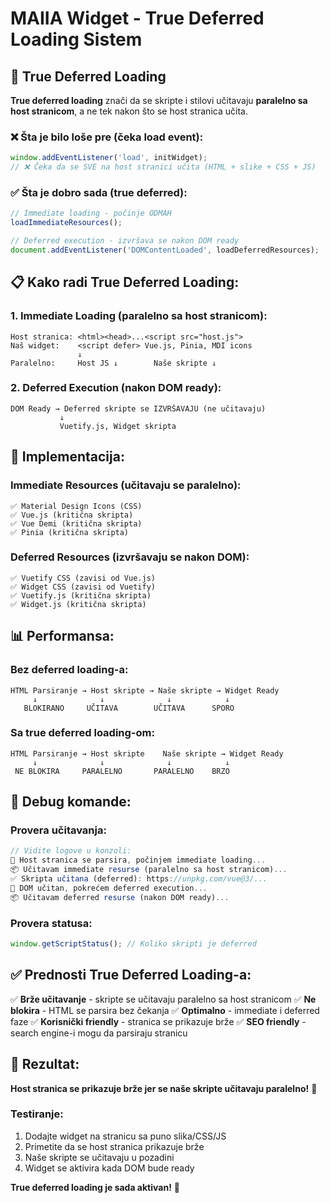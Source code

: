 # MAIIA Widget - True Deferred Loading Sistem

## 🎯 True Deferred Loading

**True deferred loading** znači da se skripte i stilovi učitavaju **paralelno sa host stranicom**, a ne tek nakon što se host stranica učita.

### ❌ **Šta je bilo loše pre** (čeka load event):
```javascript
window.addEventListener('load', initWidget);
// ❌ Čeka da se SVE na host stranici učita (HTML + slike + CSS + JS)
```

### ✅ **Šta je dobro sada** (true deferred):
```javascript
// Immediate loading - počinje ODMAH
loadImmediateResources();

// Deferred execution - izvršava se nakon DOM ready
document.addEventListener('DOMContentLoaded', loadDeferredResources);
```

## 📋 Kako radi True Deferred Loading:

### **1. Immediate Loading** (paralelno sa host stranicom):
```
Host stranica: <html><head>...<script src="host.js">
Naš widget:    <script defer> Vue.js, Pinia, MDI icons
               ↓
Paralelno:     Host JS ↓        Naše skripte ↓
```

### **2. Deferred Execution** (nakon DOM ready):
```
DOM Ready → Deferred skripte se IZVRŠAVAJU (ne učitavaju)
           ↓
           Vuetify.js, Widget skripta
```

## 🚀 Implementacija:

### **Immediate Resources** (učitavaju se paralelno):
```
✅ Material Design Icons (CSS)
✅ Vue.js (kritična skripta)
✅ Vue Demi (kritična skripta)
✅ Pinia (kritična skripta)
```

### **Deferred Resources** (izvršavaju se nakon DOM):
```
✅ Vuetify CSS (zavisi od Vue.js)
✅ Widget CSS (zavisi od Vuetify)
✅ Vuetify.js (kritična skripta)
✅ Widget.js (kritična skripta)
```

## 📊 Performansa:

### **Bez deferred loading-a:**
```
HTML Parsiranje → Host skripte → Naše skripte → Widget Ready
     ↓              ↓              ↓            ↓
   BLOKIRANO     UČITAVA        UČITAVA      SPORO
```

### **Sa true deferred loading-om:**
```
HTML Parsiranje → Host skripte    Naše skripte → Widget Ready
     ↓              ↓              ↓            ↓
 NE BLOKIRA     PARALELNO       PARALELNO    BRZO
```

## 🔧 Debug komande:

### **Provera učitavanja:**
```javascript
// Vidite logove u konzoli:
🔄 Host stranica se parsira, počinjem immediate loading...
📦 Učitavam immediate resurse (paralelno sa host stranicom)...
✅ Skripta učitana (deferred): https://unpkg.com/vue@3/...
🎯 DOM učitan, pokrećem deferred execution...
📦 Učitavam deferred resurse (nakon DOM ready)...
```

### **Provera statusa:**
```javascript
window.getScriptStatus(); // Koliko skripti je deferred
```

## ✅ Prednosti True Deferred Loading-a:

✅ **Brže učitavanje** - skripte se učitavaju paralelno sa host stranicom
✅ **Ne blokira** - HTML se parsira bez čekanja
✅ **Optimalno** - immediate i deferred faze
✅ **Korisnički friendly** - stranica se prikazuje brže
✅ **SEO friendly** - search engine-i mogu da parsiraju stranicu

## 🎯 Rezultat:

**Host stranica se prikazuje brže jer se naše skripte učitavaju paralelno!** 🚀

### **Testiranje:**
1. Dodajte widget na stranicu sa puno slika/CSS/JS
2. Primetite da se host stranica prikazuje brže
3. Naše skripte se učitavaju u pozadini
4. Widget se aktivira kada DOM bude ready

**True deferred loading je sada aktivan!** 🎉
